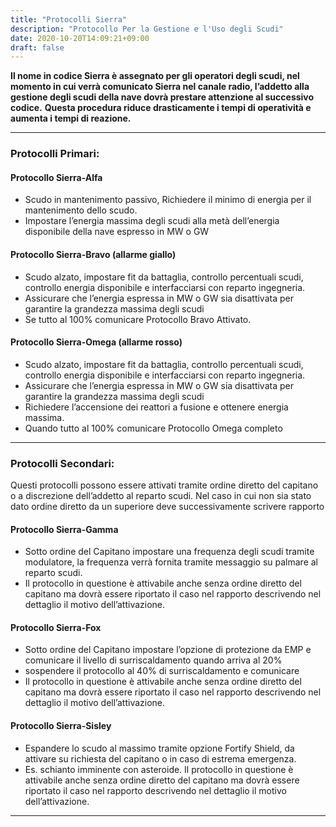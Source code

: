 ```yaml
---
title: "Protocolli Sierra"
description: "Protocollo Per la Gestione e l'Uso degli Scudi"
date: 2020-10-20T14:09:21+09:00
draft: false
---
```


**Il nome in codice Sierra è assegnato per gli operatori degli scudi, nel momento in cui verrà comunicato Sierra nel canale radio, l’addetto alla gestione degli scudi della nave dovrà prestare attenzione al successivo codice.**
**Questa procedura riduce drasticamente i tempi di operatività e aumenta i tempi di reazione.**

***

### Protocolli Primari:

#### **Protocollo Sierra-Alfa**
- Scudo in mantenimento passivo, Richiedere il minimo di energia per il mantenimento dello scudo.
- Impostare l’energia massima degli scudi alla metà dell’energia disponibile della nave espresso in MW o GW

#### **Protocollo Sierra-Bravo (allarme giallo)**
- Scudo alzato, impostare fit da battaglia, controllo percentuali scudi, controllo energia disponibile e interfacciarsi con reparto ingegneria. 
- Assicurare che l’energia espressa in MW o GW sia disattivata per garantire la grandezza massima degli scudi
- Se tutto al 100% comunicare Protocollo Bravo Attivato. 

#### **Protocollo Sierra-Omega (allarme rosso)**
- Scudo alzato, impostare fit da battaglia, controllo percentuali scudi, controllo energia disponibile e interfacciarsi con reparto ingegneria. 
- Assicurare che l’energia espressa in MW o GW sia disattivata per garantire la grandezza massima degli scudi
- Richiedere l’accensione dei reattori a fusione e ottenere energia massima.
- Quando tutto al 100% comunicare Protocollo Omega completo

***

### **Protocolli Secondari:**
Questi protocolli possono essere attivati tramite ordine diretto del capitano o a discrezione dell’addetto al reparto scudi. Nel caso in cui non sia stato dato ordine diretto da un superiore deve successivamente scrivere rapporto

#### **Protocollo Sierra-Gamma**
- Sotto ordine del Capitano impostare una frequenza degli scudi tramite modulatore, la frequenza verrà fornita tramite messaggio su palmare al reparto scudi. 
- Il protocollo in questione è attivabile anche senza ordine diretto del capitano ma dovrà essere riportato il caso nel rapporto descrivendo nel dettaglio il motivo dell’attivazione.

#### **Protocollo Sierra-Fox**
- Sotto ordine del Capitano impostare l’opzione di protezione da EMP e comunicare il livello di surriscaldamento quando arriva al 20%
- sospendere il protocollo al 40% di surriscaldamento e comunicare
- Il protocollo in questione è attivabile anche senza ordine diretto del capitano ma dovrà essere riportato il caso nel rapporto descrivendo nel dettaglio il motivo dell’attivazione.

#### **Protocollo Sierra-Sisley**
- Espandere lo scudo al massimo tramite opzione Fortify Shield, da attivare su richiesta del capitano o in caso di estrema emergenza. 
- Es. schianto imminente con asteroide. Il protocollo in questione è attivabile anche senza ordine diretto del capitano ma dovrà essere riportato il caso nel rapporto descrivendo nel dettaglio il motivo dell’attivazione.
***
